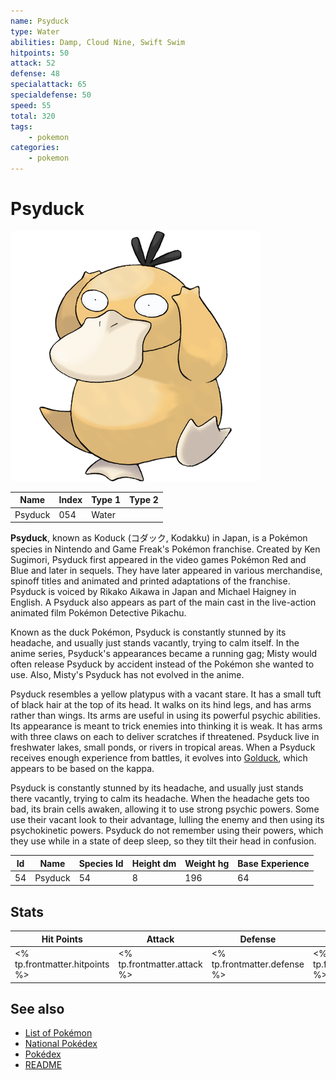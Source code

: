 ```yaml
---
name: Psyduck
type: Water
abilities: Damp, Cloud Nine, Swift Swim
hitpoints: 50
attack: 52
defense: 48
specialattack: 65
specialdefense: 50
speed: 55
total: 320
tags:
    - pokemon
categories:
    - pokemon
---
```


# Psyduck


![Psyduck](images/054.png)

| **Name** | **Index** | **Type 1** | **Type 2** |
|----|----|----|----|
| Psyduck | 054 | Water  |  |

**Psyduck**, known as Koduck (&#x30b3;&#x30c0;&#x30c3;&#x30af;, Kodakku) in Japan, is a Pok&#x00e9;mon species in Nintendo and Game Freak's Pok&#x00e9;mon franchise. Created by Ken Sugimori, Psyduck first appeared in the video games Pok&#x00e9;mon Red and Blue and later in sequels. They have later appeared in various merchandise, spinoff titles and animated and printed adaptations of the franchise. Psyduck is voiced by Rikako Aikawa in Japan and Michael Haigney in English. A Psyduck also appears as part of the main cast in the live-action animated film Pok&#x00e9;mon Detective Pikachu.

Known as the duck Pok&#x00e9;mon, Psyduck is constantly stunned by its headache, and usually just stands vacantly, trying to calm itself. In the anime series, Psyduck's appearances became a running gag; Misty would often release Psyduck by accident instead of the Pok&#x00e9;mon she wanted to use. Also, Misty's Psyduck has not evolved in the anime.

Psyduck resembles a yellow platypus with a vacant stare. It has a small tuft of black hair at the top of its head. It walks on its hind legs, and has arms rather than wings. Its arms are useful in using its powerful psychic abilities. Its appearance is meant to trick enemies into thinking it is weak. It has arms with three claws on each to deliver scratches if threatened. Psyduck live in freshwater lakes, small ponds, or rivers in tropical areas. When a Psyduck receives enough experience from battles, it evolves into [Golduck](Golduck.md), which appears to be based on the kappa.

Psyduck is constantly stunned by its headache, and usually just stands there vacantly, trying to calm its headache. When the headache gets too bad, its brain cells awaken, allowing it to use strong psychic powers. Some use their vacant look to their advantage, lulling the enemy and then using its psychokinetic powers. Psyduck do not remember using their powers, which they use while in a state of deep sleep, so they tilt their head in confusion.



| **Id** | **Name** | **Species Id** | **Height dm** | **Weight hg** | **Base Experience** |
|--------|----------|----------------|------------|------------|---------------------|
| 54 | Psyduck | 54 | 8 | 196 | 64 |



## Stats

| **Hit Points** | **Attack** | **Defense** | **Special Attack** | **Special Defense** | **Speed** | **Total** |
|----------------|------------|-------------|--------------------|---------------------|-----------|-----------|
| <% tp.frontmatter.hitpoints %> | <% tp.frontmatter.attack %> | <% tp.frontmatter.defense %> | <% tp.frontmatter.specialattack %> | <% tp.frontmatter.specialdefense %> | <% tp.frontmatter.speed %> | <% tp.frontmatter.total %> |

## See also

- [List of Pokémon](../pokemon.md)
- [National Pokédex](../national_pokedex.md)
- [Pokédex](../pokedex.md)
- [README](../README.md)
